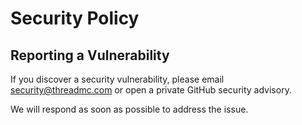 # Security Policy

## Reporting a Vulnerability

If you discover a security vulnerability, please email [security@threadmc.com](mailto:security@threadmc.com) or open a private GitHub security advisory.

We will respond as soon as possible to address the issue.

